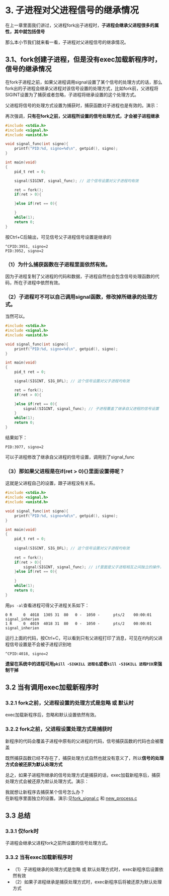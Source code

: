 # 3. 子进程对父进程信号的继承情况

在上一章里面我们讲过，父进程fork出子进程时，**子进程会继承父进程很多的属性，其中就包括信号**

那么本小节我们就来看一看，子进程对父进程信号的继承情况。

## 3.1、fork创建子进程，但是没有exec加载新程序时，信号的继承情况

在fork子进程之前，如果父进程调用signal设置了某个信号的处理方式的话，那么fork出的子进程会继承父进程对该信号设置的处理方式，比如fork前，父进程将SIGINT设置为了捕获或者忽略，子进程将继承设置的这个处理方式。

父进程将信号的处理方式设置为捕获时，捕获函数对子进程也是有效的。演示：

再次强调，**只有在fork之前，父进程所设置的信号处理方式，才会被子进程继承**

```c
#include <stdio.h>
#include <signal.h>
#include <unistd.h>

void signal_func(int signo){
    printf("PID:%d, signo=%d\n", getpid(), signo);
}

int main(void)
{
    pid_t ret = 0;

    signal(SIGINT, signal_func); // 这个信号设置对父子进程均有效

    ret = fork();
    if(ret > 0){

    }else if(ret == 0){

    }
    while(1);
    return 0;
}
```

按Ctrl+C后输出，可见信号父子进程信号设置是继承的

```shell
^CPID:3951, signo=2
PID:3952, signo=2
```

### （1）为什么捕获函数在子进程里面依然有效。

因为子进程复制了父进程的代码和数据，子进程自然也会包含信号处理函数的代码，所在子进程中依然有效。

### （2）子进程可不可以自己调用signal函数，修改掉所继承的处理方式。

当然可以。

```c
#include <stdio.h>
#include <signal.h>
#include <unistd.h>

void signal_func(int signo){
    printf("PID:%d, signo=%d\n", getpid(), signo);
}

int main(void)
{
    pid_t ret = 0;

    signal(SIGINT, SIG_DFL); // 这个信号设置对父子进程均有效

    ret = fork();
    if(ret > 0){

    }else if(ret == 0){
        signal(SIGINT, signal_func); // 子进程覆盖了继承自父进程的信号设置
    }
    while(1);
    return 0;
}
```

结果如下：

```shell
PID:3977, signo=2
```

可以子进程修改了继承自父进程的信号设置，调用到了signal_func

### （3）那如果父进程是在if(ret > 0){}里面设置得呢？

这就是父进程自己的设置，跟子进程没有关系。

```c
#include <stdio.h>
#include <signal.h>
#include <unistd.h>

void signal_func(int signo){
    printf("PID:%d, signo=%d\n", getpid(), signo);
}

int main(void)
{
    pid_t ret = 0;
    
    signal(SIGINT, SIG_DFL); // 这个信号设置对父子进程均有效
    
    ret = fork();
    if(ret > 0){
        signal(SIGINT, signal_func); // if里面是父子进程相互之间独立的操作，子进程不会涉及
    }else if(ret == 0){
        
    }
    while(1);
    return 0;
}
```

用`ps -al`查看进程可得父子进程关系如下：

```shell
0 R     0  4018  1305 31  80   0 -  1050 -      pts/2    00:00:01 signal_inherien
1 R     0  4019  4018 31  80   0 -  1050 -      pts/2    00:00:01 signal_inherien
```

运行上面的代码，按Ctrl+C，可以看到只有父进程打印了消息，可见在if内的父进程信号设置是不会被子进程识别地

```shell
^CPID:4018, signo=2
```

**遗留在系统中的进程可用`pkill -SIGKILL 进程名`或者`kill -SIGKILL 进程PID`来强制干掉**

## 3.2 当有调用exec加载新程序时

### 3.2.1 fork之前，父进程设置的处理方式是忽略 或 默认时

exec加载新程序后，忽略和默认设置依然有效。

### 3.2.2 fork之前，父进程设置处理方式是捕获时

新程序的代码会覆盖子进程中原有的父进程的代码，信号捕获函数的代码也会被覆盖

既然捕获函数已经不存在了，捕获处理方式自然也就没有意义了，所以**信号的处理方式会被还原为默认处理方式**

总之，如果子进程所继承的信号处理方式是捕获的话，exec加载新程序后，捕获处理方式会被还原为默认处理方式。演示：

我就想让新程序去捕获某个信号怎么办？  
在新程序里面独立的设置。演示:见[fork_signal.c](signal/signal_exec/fork_signal.c) 和 [new_process.c](./signal/signal_exec/new_process.c)

## 3.3 总结

### 3.3.1 仅fork时

子进程会继承父进程fork之前所设置的信号处理方式。

### 3.3.2 当有exec加载新程序时

+ （1）子进程继承的处理方式是忽略 或 默认处理方式时，exec新程序后设置依然有效
+ （2）如果子进程继承是捕获处理方式时，exec新程序后将被还原为默认处理方式
